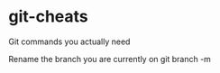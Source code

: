 # git-cheats
Git  commands you actually need

Rename the branch you are currently on
git branch -m <NEWBRANCHNAME> 
